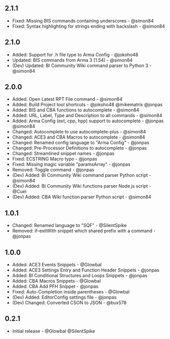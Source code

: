 ## 2.1.1
- Fixed: Missing BIS commands containing underscores - @simon84
- Fixed: Syntax highlighting for strings ending with backslash - @simon84

## 2.1.0
- Added: Support for .h file type to Arma Config - @jokoho48
- Updated: BIS commands from Arma 3 (1.54) - @simon84
- (Dev) Updated: BI Community Wiki command parser to Python 3 - @simon84

## 2.0.0
- Added: Open Latest RPT File command - @simon84
- Added: Build Project tool shortcuts - @jokoho48 @mikematrix @jonpas
- Added: BIS and CBA functions to autocomplete - @simon84
- Added: URL, Label, Type and Description to all commands - @simon84
- Added: Arma Config (ext, cpp, hpp) support to autocomplete - @jonpas @simon84
- Changed: Autocomplete to use autocomplete-plus - @simon84
- Changed: ACE3 and CBA Macros to autocomplete - @simon84
- Changed: Renamed config language to "Arma Config" - @jonpas
- Changed: Pre-Processor Definitions to autocomplete - @jonpas
- Changed: Streamlined snippet names - @jonpas
- Fixed: ECSTRING Macro typo - @jonpas
- Fixed: Missing magic variable "paramsArray" - @jonpas
- Removed: Toggle command - @jonpas
- (Dev) Added: BI Community Wiki command parser Python script - @simon84
- (Dev) Added: BI Community Wiki functions parser Node.js script - @Cuel
- (Dev) Added: CBA Wiki function parser Python script - @simon84

## 1.0.1
- Changed: Renamed language to "SQF" - @SilentSpike
- Removed: if-exitWith snippet which shared prefix with a command - @jonpas

## 1.0.0
- Added: ACE3 Events Snippets - @Glowbal
- Added: ACE3 Settings Entry and Function Header Snippets - @jonpas
- Added: BI Conditional Structures and Loops Snippets - @jonpas
- Added: CBA Macros Snippets - @Glowbal
- Added: CBA Add PFH Snippet - @jonpas
- Fixed: Auto-Completion inside parentheses - @Glowbal
- (Dev) Added: EditorConfig settings file - @jonpas
- (Dev) Changed: Converted CSON to JSON - @bux578

## 0.2.1
- Initial release - @Glowbal @SilentSpike
